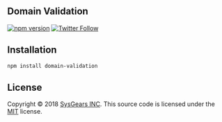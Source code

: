 ## Domain Validation

[![npm version](https://badge.fury.io/js/domain-react-forms.svg)](https://badge.fury.io/js/domain-react-forms) [![Twitter Follow](https://img.shields.io/twitter/follow/sysgears.svg?style=social)](https://twitter.com/sysgears)

## Installation

```bash
npm install domain-validation
```

## License
Copyright © 2018 [SysGears INC]. This source code is licensed under the [MIT] license.

[MIT]: LICENSE
[SysGears INC]: http://sysgears.com
